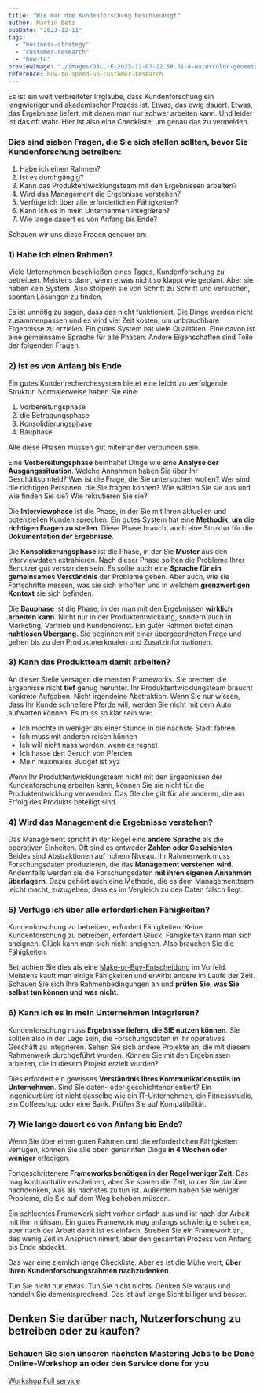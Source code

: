 ```yaml
---
title: "Wie man die Kundenforschung beschleunigt"
author: Martin Betz
pubDate: "2023-12-11"
tags:
  - "business-strategy"
  - "customer-research"
  - "how-to"
previewImage: "./images/DALL·E-2023-12-07-22.58.51-A-watercolor-geometric-style-illustration-showing-a-research-framework-being-conducted-swiftly.-In-the-center-theres-a-prominent-clock-icon-symboli.png"
reference: how-to-speed-up-customer-research
---
```


Es ist ein weit verbreiteter Irrglaube, dass Kundenforschung ein langwieriger und akademischer Prozess ist. Etwas, das ewig dauert. Etwas, das Ergebnisse liefert, mit denen man nur schwer arbeiten kann. Und leider ist das oft wahr. Hier ist also eine Checkliste, um genau das zu vermeiden.

### Dies sind sieben Fragen, die Sie sich stellen sollten, bevor Sie Kundenforschung betreiben:

1. Habe ich einen Rahmen?
2. Ist es durchgängig?
3. Kann das Produktentwicklungsteam mit den Ergebnissen arbeiten?
4. Wird das Management die Ergebnisse verstehen?
5. Verfüge ich über alle erforderlichen Fähigkeiten?
6. Kann ich es in mein Unternehmen integrieren?
7. Wie lange dauert es von Anfang bis Ende?

Schauen wir uns diese Fragen genauer an:

### 1) Habe ich einen Rahmen?

Viele Unternehmen beschließen eines Tages, Kundenforschung zu betreiben. Meistens dann, wenn etwas nicht so klappt wie geplant. Aber sie haben kein System. Also stolpern sie von Schritt zu Schritt und versuchen, spontan Lösungen zu finden.

Es ist unnötig zu sagen, dass das nicht funktioniert. Die Dinge werden nicht zusammenpassen und es wird viel Zeit kosten, um unbrauchbare Ergebnisse zu erzielen. Ein gutes System hat viele Qualitäten. Eine davon ist eine gemeinsame Sprache für alle Phasen. Andere Eigenschaften sind Teile der folgenden Fragen.

### 2) Ist es von Anfang bis Ende

Ein gutes Kundenrecherchesystem bietet eine leicht zu verfolgende Struktur. Normalerweise haben Sie eine:

1. Vorbereitungsphase
2. die Befragungsphase
3. Konsolidierungsphase
4. Bauphase

Alle diese Phasen müssen gut miteinander verbunden sein.

Eine **Vorbereitungsphase** beinhaltet Dinge wie eine **Analyse der Ausgangssituation**. Welche Annahmen haben Sie über Ihr Geschäftsumfeld? Was ist die Frage, die Sie untersuchen wollen? Wer sind die richtigen Personen, die Sie fragen können? Wie wählen Sie sie aus und wie finden Sie sie? Wie rekrutieren Sie sie?

Die **Interviewphase** ist die Phase, in der Sie mit Ihren aktuellen und potenziellen Kunden sprechen. Ein gutes System hat eine **Methodik, um die richtigen Fragen zu stellen**. Diese Phase braucht auch eine Struktur für die **Dokumentation der Ergebnisse**.

Die **Konsolidierungsphase** ist die Phase, in der Sie **Muster** aus den Interviewdaten extrahieren. Nach dieser Phase sollten die Probleme Ihrer Benutzer gut verstanden sein. Es sollte auch eine **Sprache für ein gemeinsames Verständnis** der Probleme geben. Aber auch, wie sie Fortschritte messen, was sie sich erhoffen und in welchem **grenzwertigen Kontext** sie sich befinden.

Die **Bauphase** ist die Phase, in der man mit den Ergebnissen **wirklich arbeiten kann**. Nicht nur in der Produktentwicklung, sondern auch in Marketing, Vertrieb und Kundendienst. Ein guter Rahmen bietet einen **nahtlosen Übergang**. Sie beginnen mit einer übergeordneten Frage und gehen bis zu den Produktmerkmalen und Zusatzinformationen.

### 3) Kann das Produktteam damit arbeiten?

An dieser Stelle versagen die meisten Frameworks. Sie brechen die Ergebnisse nicht **tief** genug herunter. Ihr Produktentwicklungsteam braucht konkrete Aufgaben. Nicht irgendeine Abstraktion. Wenn Sie nur wissen, dass Ihr Kunde schnellere Pferde will, werden Sie nicht mit dem Auto aufwarten können. Es muss so klar sein wie:

- Ich möchte in weniger als einer Stunde in die nächste Stadt fahren.
- Ich muss mit anderen reisen können
- Ich will nicht nass werden, wenn es regnet
- Ich hasse den Geruch von Pferden
- Mein maximales Budget ist xyz

Wenn Ihr Produktentwicklungsteam nicht mit den Ergebnissen der Kundenforschung arbeiten kann, können Sie sie nicht für die Produktentwicklung verwenden. Das Gleiche gilt für alle anderen, die am Erfolg des Produkts beteiligt sind.

### 4) Wird das Management die Ergebnisse verstehen?

Das Management spricht in der Regel eine **andere Sprache** als die operativen Einheiten. Oft sind es entweder **Zahlen oder Geschichten**. Beides sind Abstraktionen auf hohem Niveau. Ihr Rahmenwerk muss Forschungsdaten produzieren, die das **Management verstehen wird**. Andernfalls werden sie die Forschungsdaten **mit ihren eigenen Annahmen überlagern**. Dazu gehört auch eine Methode, die es dem Managementteam leicht macht, zuzugeben, dass es im Vergleich zu den Daten falsch liegt.

### 5) Verfüge ich über alle erforderlichen Fähigkeiten?

Kundenforschung zu betreiben, erfordert Fähigkeiten. Keine Kundenforschung zu betreiben, erfordert Glück. Fähigkeiten kann man sich aneignen. Glück kann man sich nicht aneignen. Also brauchen Sie die Fähigkeiten.

Betrachten Sie dies als eine [Make-or-Buy-Entscheidung](/blog/we-are-so-close/) im Vorfeld. Meistens kauft man einige Fähigkeiten und erwirbt andere im Laufe der Zeit. Schauen Sie sich Ihre Rahmenbedingungen an und **prüfen Sie, was Sie selbst tun können und was nicht**.

### 6) Kann ich es in mein Unternehmen integrieren?

Kundenforschung muss **Ergebnisse liefern, die SIE nutzen können**. Sie sollten also in der Lage sein, die Forschungsdaten in Ihr operatives Geschäft zu integrieren. Sehen Sie sich andere Projekte an, die mit diesem Rahmenwerk durchgeführt wurden. Können Sie mit den Ergebnissen arbeiten, die in diesem Projekt erzielt wurden?

Dies erfordert ein gewisses **Verständnis Ihres Kommunikationsstils im Unternehmen**. Sind Sie daten- oder geschichtenorientiert? Ein Ingenieurbüro ist nicht dasselbe wie ein IT-Unternehmen, ein Fitnessstudio, ein Coffeeshop oder eine Bank. Prüfen Sie auf Kompatibilität.

### 7) Wie lange dauert es von Anfang bis Ende?

Wenn Sie über einen guten Rahmen und die erforderlichen Fähigkeiten verfügen, können Sie alle oben genannten Dinge **in 4 Wochen oder weniger** erledigen.

Fortgeschrittenere **Frameworks benötigen in der Regel weniger Zeit**. Das mag kontraintuitiv erscheinen, aber Sie sparen die Zeit, in der Sie darüber nachdenken, was als nächstes zu tun ist. Außerdem haben Sie weniger Probleme, die Sie auf dem Weg beheben müssen.

Ein schlechtes Framework sieht vorher einfach aus und ist nach der Arbeit mit ihm mühsam. Ein gutes Framework mag anfangs schwierig erscheinen, aber nach der Arbeit damit ist es einfach. Streben Sie ein Framework an, das wenig Zeit in Anspruch nimmt, aber den gesamten Prozess von Anfang bis Ende abdeckt.

Das war eine ziemlich lange Checkliste. Aber es ist die Mühe wert, **über Ihren Kundenforschungsrahmen nachzudenken**.

Tun Sie nicht nur etwas. Tun Sie nicht nichts. Denken Sie voraus und handeln Sie dementsprechend. Das ist auf lange Sicht billiger und besser.

## Denken Sie darüber nach, Nutzerforschung zu betreiben oder zu kaufen?

### Schauen Sie sich unseren nächsten Mastering Jobs to be Done Online-Workshop an oder den Service done for you

[Workshop](/leistungen/mastering-jobs-to-be-done-online-workshop/) [Full service](/services/jobs-to-be-done-agency/)
